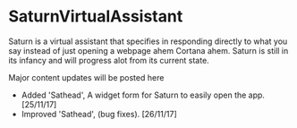 # SaturnVirtualAssistant

Saturn is a virtual assistant that specifies in responding directly to what you say instead of just opening a webpage ahem Cortana ahem. Saturn is still in its infancy and will progress alot from its current state.

Major content updates will be posted here

* Added 'Sathead', A widget form for Saturn to easily open the app. [25/11/17]
* Improved 'Sathead', (bug fixes). [26/11/17]
